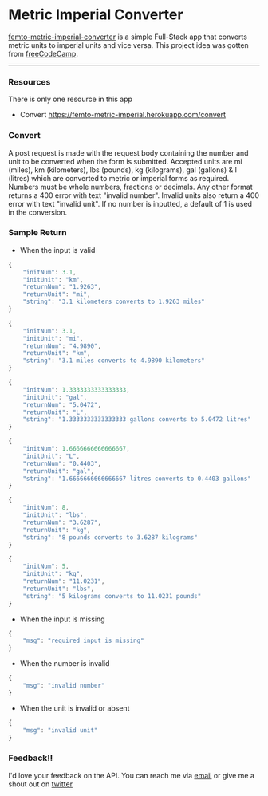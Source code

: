 # Metric Imperial Converter

[femto-metric-imperial-converter](https://femto-metric-imperial.herokuapp.com/) is a simple Full-Stack app that converts metric units to imperial units and vice versa. This project idea was gotten from [freeCodeCamp](https://www.freecodecamp.org/learn/quality-assurance/quality-assurance-projects/metric-imperial-converter).

---

### Resources

There is only one resource in this app

- Convert <https://femto-metric-imperial.herokuapp.com/convert>

### Convert

A post request is made with the request body containing the number and unit to be converted when the form is submitted. Accepted units are mi (miles), km (kilometers), lbs (pounds), kg (kilograms), gal (gallons) & l (litres) which are converted to metric or imperial forms as required. Numbers must be whole numbers, fractions or decimals. Any other format returns a 400 error with text "invalid number". Invalid units also return a 400 error with text "invalid unit". If no number is inputted, a default of 1 is used in the conversion.

### Sample Return

- When the input is valid

```js
{
    "initNum": 3.1,
    "initUnit": "km",
    "returnNum": "1.9263",
    "returnUnit": "mi",
    "string": "3.1 kilometers converts to 1.9263 miles"
}

{
    "initNum": 3.1,
    "initUnit": "mi",
    "returnNum": "4.9890",
    "returnUnit": "km",
    "string": "3.1 miles converts to 4.9890 kilometers"
}

{
    "initNum": 1.3333333333333333,
    "initUnit": "gal",
    "returnNum": "5.0472",
    "returnUnit": "L",
    "string": "1.3333333333333333 gallons converts to 5.0472 litres"
}

{
    "initNum": 1.6666666666666667,
    "initUnit": "L",
    "returnNum": "0.4403",
    "returnUnit": "gal",
    "string": "1.6666666666666667 litres converts to 0.4403 gallons"
}

{
    "initNum": 8,
    "initUnit": "lbs",
    "returnNum": "3.6287",
    "returnUnit": "kg",
    "string": "8 pounds converts to 3.6287 kilograms"
}

{
    "initNum": 5,
    "initUnit": "kg",
    "returnNum": "11.0231",
    "returnUnit": "lbs",
    "string": "5 kilograms converts to 11.0231 pounds"
}

```

- When the input is missing

```js
{
    "msg": "required input is missing"
}
```

- When the number is invalid

```js
{
    "msg": "invalid number"
}
```

- When the unit is invalid or absent

```js
{
    "msg": "invalid unit"
}
```

### Feedback!!

I'd love your feedback on the API. You can reach me via [email](mailto:chinaemerema@gmail.com) or give me a shout out on [twitter](https://twitter.com/femto_ace?t=nk6ylNm1Zp2l0yiJkCKFeA&s=09)
